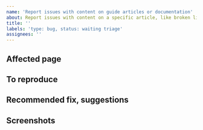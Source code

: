 ```yaml
---
name: 'Report issues with content on guide articles or documentation'
about: Report issues with content on a specific article, like broken links, typos, missing parts, etc.
title: ''
labels: 'type: bug, status: waiting triage'
assignees: ''
---
```


<!--
NOTE: If you want to become an author on freeCodeCamp, you can find everything here: https://www.freecodecamp.org/news/developer-news-style-guide/
-->
<!-- If you are reporting an issue with an article on our News publication,
please follow this link to send an email to our editorial team https://mailxto.com/lkj5n7 -->

## Affected page

<!-- Add a link to the page with the problem. -->

## To reproduce

<!-- Describe the problem and how to reproduce it. -->

## Recommended fix, suggestions

<!-- A clear and concise description of how you want to update it. -->

## Screenshots

<!-- If possible, add a screenshot here (you can drag and drop, png, jpg, gif, etc. in this box). -->
